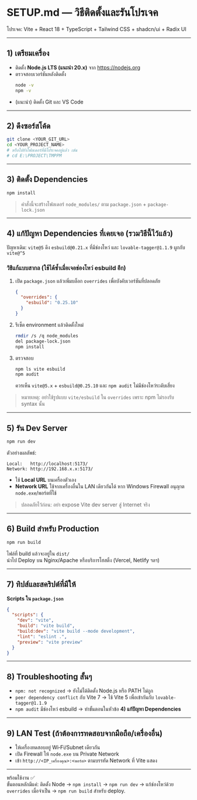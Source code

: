 # SETUP.md — วิธีติดตั้งและรันโปรเจค

โปรเจค: Vite + React 18 + TypeScript + Tailwind CSS + shadcn/ui + Radix UI

---

## 1) เตรียมเครื่อง
- ติดตั้ง **Node.js LTS (แนะนำ 20.x)** จาก https://nodejs.org  
- ตรวจสอบเวอร์ชันหลังติดตั้ง
  ```bash
  node -v
  npm -v
  ```
- (แนะนำ) ติดตั้ง Git และ VS Code

---

## 2) ดึงซอร์สโค้ด
```bash
git clone <YOUR_GIT_URL>
cd <YOUR_PROJECT_NAME>
# หรือไปยังโฟลเดอร์ที่มีโปรเจคอยู่แล้ว เช่น
# cd E:\PROJECT\TMPPM
```

---

## 3) ติดตั้ง Dependencies
```bash
npm install
```
> คำสั่งนี้จะสร้างโฟลเดอร์ `node_modules/` ตาม `package.json` + `package-lock.json`

---

## 4) แก้ปัญหา Dependencies ที่เคยเจอ (รวมวิธีนี้ไว้แล้ว)
ปัญหาเดิม: `vite@5` ดึง `esbuild@0.21.x` ที่มีช่องโหว่ และ `lovable-tagger@1.1.9` ผูกกับ `vite@^5`

### วิธีแก้แบบสากล (ใช้ได้ซ้ำเมื่อเจอช่องโหว่ esbuild อีก)
1. เปิด `package.json` แล้วเพิ่มบล็อก `overrides` เพื่อบังคับเวอร์ชันที่ปลอดภัย
   ```json
   {
     "overrides": {
       "esbuild": "0.25.10"
     }
   }
   ```
2. รีเซ็ต environment แล้วติดตั้งใหม่
   ```bash
   rmdir /s /q node_modules
   del package-lock.json
   npm install
   ```
3. ตรวจสอบ
   ```bash
   npm ls vite esbuild
   npm audit
   ```
   ควรเห็น `vite@5.x` + `esbuild@0.25.10` และ `npm audit` ไม่มีช่องโหว่ระดับเสี่ยง

> หมายเหตุ: อย่าใช้รูปแบบ `vite/esbuild` ใน `overrides` เพราะ npm ไม่รองรับ syntax นั้น

---

## 5) รัน Dev Server
```bash
npm run dev
```
ตัวอย่างผลลัพธ์:
```
Local:   http://localhost:5173/
Network: http://192.168.x.x:5173/
```
- ใช้ **Local URL** บนเครื่องตัวเอง
- **Network URL** ใช้จากเครื่องอื่นใน LAN เดียวกันได้ หาก Windows Firewall อนุญาต `node.exe`/พอร์ตที่ใช้

> ปลอดภัยไว้ก่อน: อย่า expose Vite dev server สู่ Internet จริง

---

## 6) Build สำหรับ Production
```bash
npm run build
```
ไฟล์ที่ build แล้วจะอยู่ใน `dist/`  
นำไป Deploy บน Nginx/Apache หรือบริการโฮสติ้ง (Vercel, Netlify ฯลฯ)

---

## 7) ทิปส์และสคริปต์ที่มีให้
**Scripts ใน `package.json`**
```json
{
  "scripts": {
    "dev": "vite",
    "build": "vite build",
    "build:dev": "vite build --mode development",
    "lint": "eslint .",
    "preview": "vite preview"
  }
}
```

---

## 8) Troubleshooting สั้นๆ
- `npm: not recognized` → ยังไม่ได้ติดตั้ง Node.js หรือ PATH ไม่ถูก
- `peer dependency conflict` กับ Vite 7 → ใช้ Vite 5 เพื่อเข้ากันกับ `lovable-tagger@1.1.9`
- `npm audit` มีช่องโหว่ esbuild → ทำขั้นตอนในหัวข้อ **4) แก้ปัญหา Dependencies**

---

## 9) LAN Test (ถ้าต้องการทดสอบจากมือถือ/เครื่องอื่น)
- ให้เครื่องทดสอบอยู่ Wi‑Fi/Subnet เดียวกัน
- เปิด Firewall ให้ `node.exe` บน Private Network
- เข้า `http://<IP_เครื่องคุณ>:<พอร์ต>` ตามบรรทัด Network ที่ Vite แสดง

---

พร้อมใช้งาน ✅  
ขั้นตอนหลักมีแค่: ติดตั้ง Node → `npm install` → `npm run dev` → แก้ช่องโหว่ด้วย `overrides` เมื่อจำเป็น → `npm run build` สำหรับ deploy.